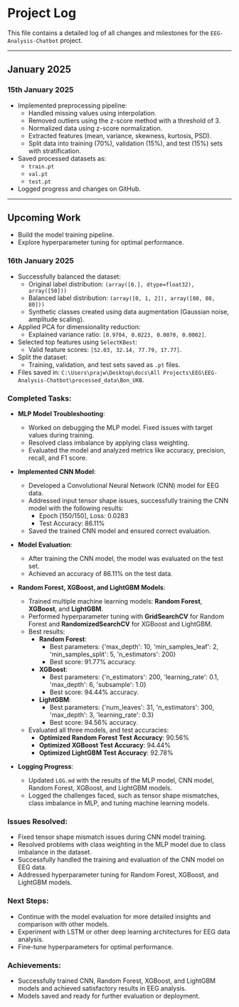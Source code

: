 # Project Log

This file contains a detailed log of all changes and milestones for the `EEG-Analysis-Chatbot` project.

---

## **January 2025**

### **15th January 2025**
- Implemented preprocessing pipeline:
  - Handled missing values using interpolation.
  - Removed outliers using the z-score method with a threshold of 3.
  - Normalized data using z-score normalization.
  - Extracted features (mean, variance, skewness, kurtosis, PSD).
  - Split data into training (70%), validation (15%), and test (15%) sets with stratification.
- Saved processed datasets as:
  - `train.pt`
  - `val.pt`
  - `test.pt`
- Logged progress and changes on GitHub.

---

## **Upcoming Work**
- Build the model training pipeline.
- Explore hyperparameter tuning for optimal performance.

### **16th January 2025**
- Successfully balanced the dataset:
  - Original label distribution: `(array([0.], dtype=float32), array([50]))`
  - Balanced label distribution: `(array([0, 1, 2]), array([80, 80, 80]))`
  - Synthetic classes created using data augmentation (Gaussian noise, amplitude scaling).
- Applied PCA for dimensionality reduction:
  - Explained variance ratio: `[0.9704, 0.0223, 0.0070, 0.0002]`.
- Selected top features using `SelectKBest`:
  - Valid feature scores: `[52.03, 32.14, 77.79, 17.77]`.
- Split the dataset:
  - Training, validation, and test sets saved as `.pt` files.
- Files saved in: `C:\Users\prajw\Desktop\docs\All Projects\EEG\EEG-Analysis-Chatbot\processed_data\Bon_UKB`.


### Completed Tasks:
- **MLP Model Troubleshooting**:
  - Worked on debugging the MLP model. Fixed issues with target values during training.
  - Resolved class imbalance by applying class weighting.
  - Evaluated the model and analyzed metrics like accuracy, precision, recall, and F1 score.

- **Implemented CNN Model**:
  - Developed a Convolutional Neural Network (CNN) model for EEG data.
  - Addressed input tensor shape issues, successfully training the CNN model with the following results:
    - Epoch [150/150], Loss: 0.0283
    - Test Accuracy: 86.11%
  - Saved the trained CNN model and ensured correct evaluation.

- **Model Evaluation**:
  - After training the CNN model, the model was evaluated on the test set.
  - Achieved an accuracy of 86.11% on the test data.

- **Random Forest, XGBoost, and LightGBM Models**:
  - Trained multiple machine learning models: **Random Forest**, **XGBoost**, and **LightGBM**.
  - Performed hyperparameter tuning with **GridSearchCV** for Random Forest and **RandomizedSearchCV** for XGBoost and LightGBM.
  - Best results:
    - **Random Forest**: 
      - Best parameters: {'max_depth': 10, 'min_samples_leaf': 2, 'min_samples_split': 5, 'n_estimators': 200}
      - Best score: 91.77% accuracy.
    - **XGBoost**:
      - Best parameters: {'n_estimators': 200, 'learning_rate': 0.1, 'max_depth': 6, 'subsample': 1.0}
      - Best score: 94.44% accuracy.
    - **LightGBM**:
      - Best parameters: {'num_leaves': 31, 'n_estimators': 300, 'max_depth': 3, 'learning_rate': 0.3}
      - Best score: 94.56% accuracy.
  - Evaluated all three models, and test accuracies:
    - **Optimized Random Forest Test Accuracy**: 90.56%
    - **Optimized XGBoost Test Accuracy**: 94.44%
    - **Optimized LightGBM Test Accuracy**: 92.78%

- **Logging Progress**:
  - Updated `LOG.md` with the results of the MLP model, CNN model, Random Forest, XGBoost, and LightGBM models.
  - Logged the challenges faced, such as tensor shape mismatches, class imbalance in MLP, and tuning machine learning models.

### Issues Resolved:
- Fixed tensor shape mismatch issues during CNN model training.
- Resolved problems with class weighting in the MLP model due to class imbalance in the dataset.
- Successfully handled the training and evaluation of the CNN model on EEG data.
- Addressed hyperparameter tuning for Random Forest, XGBoost, and LightGBM models.

### Next Steps:
- Continue with the model evaluation for more detailed insights and comparison with other models.
- Experiment with LSTM or other deep learning architectures for EEG data analysis.
- Fine-tune hyperparameters for optimal performance.

### Achievements:
- Successfully trained CNN, Random Forest, XGBoost, and LightGBM models and achieved satisfactory results in EEG analysis.
- Models saved and ready for further evaluation or deployment.
